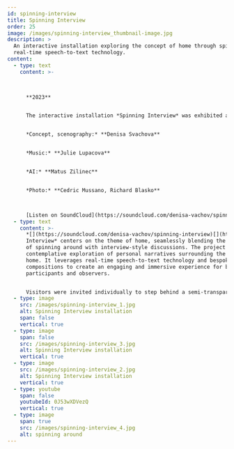 ```yaml
---
id: spinning-interview
title: Spinning Interview
order: 25
image: /images/spinning-interview_thumbnail-image.jpg
description: >
  An interactive installation exploring the concept of home through spinning and
  real-time speech-to-text technology.
content:
  - type: text
    content: >-
      


      **2023**


      The interactive installation *Spinning Interview* was exhibited at the Control exhibition at the Toni Areal in Zurich, Switzerland in 2024


      *Concept, scenography:* **Denisa Svachova**


      *Music:* **Julie Lupacova**


      *AI:* **Matus Zilinec**


      *Photo:* **Cedric Mussano, Richard Blasko**



      [Listen on SoundCloud](https://soundcloud.com/denisa-vachov/spinning-interview)
  - type: text
    content: >-
      *[](https://soundcloud.com/denisa-vachov/spinning-interview)[](https://soundcloud.com/denisa-vachov/spinning-interview)Spinning
      Interview* centers on the theme of home, seamlessly blending the activity
      of spinning around with interview-style discussions. The project offers a
      contemplative exploration of personal narratives surrounding the notion of
      home. It leverages real-time speech-to-text technology and bespoke musical
      compositions to create an engaging and immersive experience for both
      participants and observers.


      Visitors were invited individually to step behind a semi-transparent curtain, where instruction cards guided them to keep turning around while answering questions into a microphone. Other visitors could observe the responder through the curtain and read the answers displayed in real-time on a screen and website.
  - type: image
    src: /images/spinning-interview_1.jpg
    alt: Spinning Interview installation
    span: false
    vertical: true
  - type: image
    span: false
    src: /images/spinning-interview_3.jpg
    alt: Spinning Interview installation
    vertical: true
  - type: image
    src: /images/spinning-interview_2.jpg
    alt: Spinning Interview installation
    vertical: true
  - type: youtube
    span: false
    youtubeId: 0J53wXDVezQ
    vertical: true
  - type: image
    span: true
    src: /images/spinning-interview_4.jpg
    alt: spinning around
---
```

